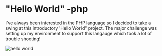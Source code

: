 # "Hello World" -php

I've always been interested in the PHP language so I decided to take a swing at this introductory 'Hello World" project.
The major challenge was setting up my environment to support this langauge which took a lot of trouble shooting! 

![hello world](https://live.staticflickr.com/65535/51653488398_a89010d490_b.jpg)
